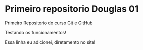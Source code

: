 # Primeiro repositorio Douglas 01
 Primeiro Repositorio do curso Git e GitHub

 Testando os funcionamentos!
 
 Essa linha eu adicionei, diretamento no site!
